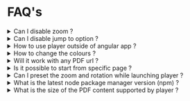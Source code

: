 # FAQ's

<details>

<summary>Can I disable zoom ?</summary>

No

</details>

<details>

<summary>Can I disable jump to option ?</summary>

No

</details>

<details>

<summary>How to use player outside of angular app ?</summary>

We can use as web component and its link is \
[Web Component](https://github.com/project-sunbird/sunbird-pdf-player/tree/master#use-as-web-components)

</details>

<details>

<summary>How to change the colours ?</summary>

We can use the sb styles and we can change colours

</details>

<details>

<summary>Will it work with any PDF url ?</summary>

Yes

</details>

<details>

<summary>Is it possible to start from specific page ?</summary>

Yes

</details>

<details>

<summary>Can I preset the zoom and rotation while launching player ?</summary>

Yes

</details>

<details>

<summary>What is the latest node package manager version (npm) ? </summary>

Follow the below link for version \
[https://www.npmjs.com/package/@project-sunbird/sunbird-pdf-player-v9](https://www.npmjs.com/package/@project-sunbird/sunbird-pdf-player-v9)

</details>

<details>

<summary>What is the size of the PDF content supported by player ?</summary>

The player supports any size of the pdf content , but based on the size the loading time differs.&#x20;

</details>
